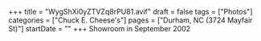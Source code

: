 +++
title = "WygShXi0yZTVZq8rPU81.avif"
draft = false
tags = ["Photos"]
categories = ["Chuck E. Cheese's"]
pages = ["Durham, NC (3724 Mayfair St)"]
startDate = ""
+++
Showroom in September 2002
